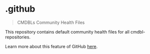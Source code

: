 # .github
> CMDBLs Community Health Files

This repository contains default community health files for all cmdbl-repositories.

Learn more about this feature of GitHub [here](https://docs.github.com/communities/setting-up-your-project-for-healthy-contributions/creating-a-default-community-health-file).
